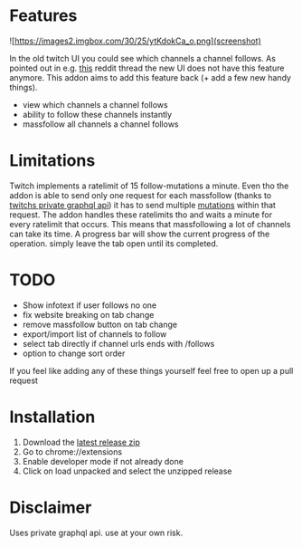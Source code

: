 # Features

![https://images2.imgbox.com/30/25/ytKdokCa_o.png](screenshot)

In the old twitch UI you could see which channels a channel follows. As pointed out in e.g. [this](https://www.reddit.com/d9l2go) reddit thread the new UI does not have this feature anymore. This addon aims to add this feature back (+ add a few new handy things).

- view which channels a channel follows
- ability to follow these channels instantly
- massfollow all channels a channel follows

# Limitations

Twitch implements a ratelimit of 15 follow-mutations a minute. Even tho the addon is able to send only one request for each massfollow (thanks to [twitchs private graphql api](https://github.com/mauricew/twitch-graphql-api)) it has to send multiple [mutations](https://graphql.org/learn/queries/#mutations) within that request. The addon handles these ratelimits tho and waits a minute for every ratelimit that occurs. This means that massfollowing a lot of channels can take its time. A progress bar will show the current progress of the operation. simply leave the tab open until its completed.

# TODO

- Show infotext if user follows no one
- fix website breaking on tab change
- remove massfollow button on tab change
- export/import list of channels to follow
- select tab directly if channel urls ends with /follows
- option to change sort order

If you feel like adding any of these things yourself feel free to open up a pull request

# Installation

1. Download the [latest release zip](https://github.com/gthvmt/twitch-follows/releases/latest)
2. Go to chrome://extensions
3. Enable developer mode if not already done
4. Click on load unpacked and select the unzipped release

# Disclaimer

Uses private graphql api. use at your own risk.
